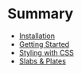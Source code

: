 # Summary

- [Installation](./chapter_1.md)
- [Getting Started](./chapter_2.md)
- [Styling with CSS](./chapter_3.md)
- [Slabs & Plates](./chapter_4.md)
